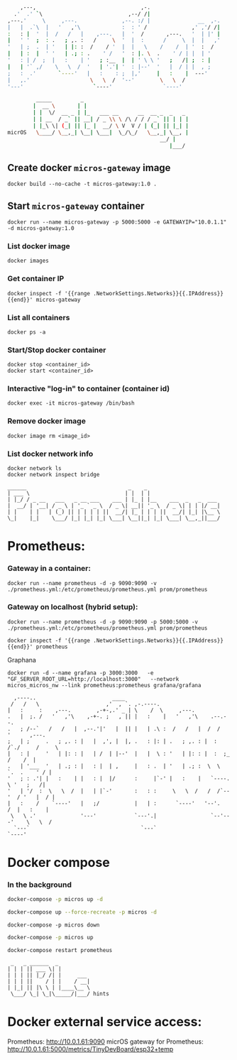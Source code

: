 ```bash
    ,---,                                 ,-.                       
  .'  .' `\                           ,--/ /|                       
,---.'     \     ,---.              ,--. :/ |               __  ,-. 
|   |  .`\  |   '   ,'\             :  : ' /              ,' ,'/ /| 
:   : |  '  |  /   /   |    ,---.   |  '  /       ,---.   '  | |' | 
|   ' '  ;  : .   ; ,. :   /     \  '  |  :      /     \  |  |   ,' 
'   | ;  .  | '   | |: :  /    / '  |  |   \    /    /  | '  :  /   
|   | :  |  ' '   | .; : .    ' /   '  : |. \  .    ' / | |  | '    
'   : | /  ;  |   :    | '   ; :__  |  | ' \ \ '   ;   /| ;  : |    
|   | '` ,/    \   \  /  '   | '.'| '  : |--'  '   |  / | |  , ;    
;   :  .'       `----'   |   :    : ;  |,'     |   :    |  ---'     
|   ,.'                   \   \  /  '--'        \   \  /            
'---'                      `----'                `----'                                                                         

         _____         _                                 
        |  __ \       | |                                
        | |  \/  __ _ | |_   ___ __      __  __ _  _   _ 
        | | __  / _` || __| / _ \\ \ /\ / / / _` || | | |
        | |_\ \| (_| || |_ |  __/ \ V  V / | (_| || |_| |
micrOS   \____/ \__,_| \__| \___|  \_/\_/   \__,_| \__, |
	                                            __/ |
    	                                           |___/ 
```

## Create docker `micros-gateway` image

```
docker build --no-cache -t micros-gateway:1.0 .
```

## Start `micros-gateway` container

```
docker run --name micros-gateway -p 5000:5000 -e GATEWAYIP="10.0.1.1" -d micros-gateway:1.0
```

### List docker image
    docker images

### Get container IP
    docker inspect -f '{{range .NetworkSettings.Networks}}{{.IPAddress}}{{end}}' micros-gateway

### List all containers
    docker ps -a

### Start/Stop docker container
    docker stop <container_id>
    docker start <container_id>

### Interactive "log-in" to container (container id)
    docker exec -it micros-gateway /bin/bash

### Remove docker image
    docker image rm <image_id>

### List docker network info
    docker network ls
    docker network inspect bridge

```
______                                _    _                       
| ___ \                              | |  | |                      
| |_/ / _ __   ___   _ __ ___    ___ | |_ | |__    ___  _   _  ___ 
|  __/ | '__| / _ \ | '_ ` _ \  / _ \| __|| '_ \  / _ \| | | |/ __|
| |    | |   | (_) || | | | | ||  __/| |_ | | | ||  __/| |_| |\__ \
\_|    |_|    \___/ |_| |_| |_| \___| \__||_| |_| \___| \__,_||___/
```
                                                            
# Prometheus:

### Gateway in a container:

```
docker run --name prometheus -d -p 9090:9090 -v ./prometheus.yml:/etc/prometheus/prometheus.yml prom/prometheus
```

### Gateway on localhost (hybrid setup):

```
docker run --name prometheus -d -p 9090:9090 -p 5000:5000 -v ./prometheus.yml:/etc/prometheus/prometheus.yml prom/prometheus
```

```
docker inspect -f '{{range .NetworkSettings.Networks}}{{.IPAddress}}{{end}}' prometheus
```

Graphana

```
docker run -d --name grafana -p 3000:3000   -e "GF_SERVER_ROOT_URL=http://localhost:3000"   --network micros_micros_nw --link prometheus:prometheus grafana/grafana
```


```                                                                                
  ,----..                        ____                                                 
 /   /   \                     ,'  , `. ,-.----.                                      
|   :     :    ,---.        ,-+-,.' _ | \    /  \     ,---.                           
.   |  ;. /   '   ,'\    ,-+-. ;   , || |   :    |   '   ,'\    .--.--.               
.   ; /--`   /   /   |  ,--.'|'   |  || |   | .\ :  /   /   |  /  /    '      ,---.   
;   | ;     .   ; ,. : |   |  ,', |  |, .   : |: | .   ; ,. : |  :  /`./     /     \  
|   : |     '   | |: : |   | /  | |--'  |   |  \ : '   | |: : |  :  ;_      /    /  | 
.   | '___  '   | .; : |   : |  | ,     |   : .  | '   | .; :  \  \    `.  .    ' / | 
'   ; : .'| |   :    | |   : |  |/      :     |`-' |   :    |   `----.   \ '   ;   /| 
'   | '/  :  \   \  /  |   | |`-'       :   : :     \   \  /   /  /`--'  / '   |  / | 
|   :    /    `----'   |   ;/           |   | :      `----'   '--'.     /  |   :    | 
 \   \ .'              '---'            `---'.|                 `--'---'    \   \  /  
  `---`                                   `---`                              `----'   
```
                                                                                      

# Docker compose

### In the background

```bash
docker-compose -p micros up -d

docker-compose up --force-recreate -p micros -d
```

```
docker-compose -p micros down
```

```bash
docker-compose -p micros up
```

```
docker-compose restart prometheus
```

```
 _   _ ______  _          
| | | || ___ \| |         
| | | || |_/ /| |     ___ 
| | | ||    / | |    / __|
| |_| || |\ \ | |____\__ \
 \___/ \_| \_|\_____/|___/ hints
```
                          
# Docker external service access:
Prometheus: http://10.0.1.61:9090
micrOS gateway for Prometheus: http://10.0.1.61:5000/metrics/TinyDevBoard/esp32+temp
